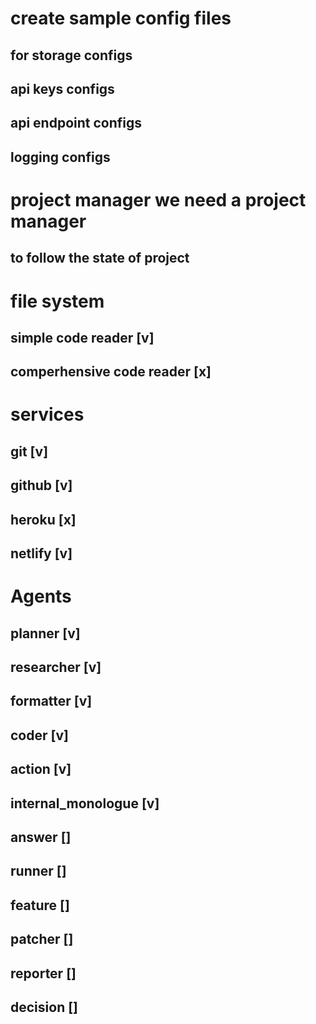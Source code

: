 # create sample config files 

## for storage configs
## api keys configs
## api endpoint configs
## logging configs

# project manager we need a project manager
## to follow the state of project

# file system
## simple code reader [v]
## comperhensive code reader [x]

# services
## git [v]
## github [v]
## heroku [x]
## netlify [v]

# Agents
## planner [v]
## researcher [v]
## formatter [v]
## coder [v]
## action [v]
## internal_monologue [v]
## answer []
## runner []
## feature []
## patcher []
## reporter []
## decision []
